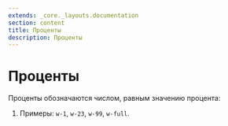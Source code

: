 ```yaml
---
extends: _core._layouts.documentation
section: content
title: Проценты
description: Проценты
---
```


# Проценты

Проценты обозначаются числом, равным значению процента:

1. Примеры: `w-1`, `w-23`, `w-99`, `w-full`.
